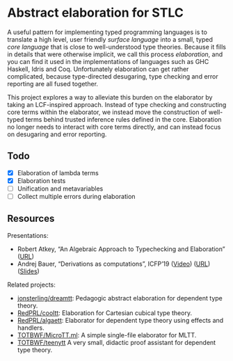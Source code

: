# Abstract elaboration for STLC

A useful pattern for implementing typed programming languages is to translate a
high level, user friendly _surface language_ into a small, typed _core language_
that is close to well-understood type theories.
Because it fills in details that were otherwise implicit, we call this process
_elaboration_, and you can find it used in the implementations of languages such
as GHC Haskell, Idris and Coq.
Unfortunately elaboration can get rather complicated, because type-directed
desugaring, type checking and error reporting are all fused together.

This project explores a way to alleviate this burden on the elaborator by
taking an LCF-inspired approach.
Instead of type checking and constructing core terms within the elaborator, we
instead move the construction of well-typed terms behind trusted inference rules
defined in the core.
Elaboration no longer needs to interact with core terms directly, and can
instead focus on desugaring and error reporting.

## Todo

- [x] Elaboration of lambda terms
- [x] Elaboration tests
- [ ] Unification and metavariables
- [ ] Collect multiple errors during elaboration

## Resources

Presentations:

- Robert Atkey, “An Algebraic Approach to Typechecking and Elaboration”
  ([URL](https://bentnib.org/posts/2015-04-19-algebraic-approach-typechecking-and-elaboration.html))
- Andrej Bauer, “Derivations as computations”, ICFP’19
  ([Video](https://www.youtube.com/watch?v=YZqOVsuyQyQ))
  ([URL](https://math.andrej.com/2019/08/21/derivations-as-computations/))
  ([Slides](https://math.andrej.com/wp-content/uploads/2019/08/derivations-as-computations-icfp-2019.pdf))

Related projects:

- [jonsterling/dreamtt](https://github.com/jonsterling/dreamtt/):
  Pedagogic abstract elaboration for dependent type theory.
- [RedPRL/cooltt](https://github.com/RedPRL/cooltt/):
  Elaboration for Cartesian cubical type theory.
- [RedPRL/algaett](https://github.com/RedPRL/algaett/):
  Elaborator for dependent type theory using effects and handlers.
- [TOTBWF/MicroTT.ml](https://gist.github.com/TOTBWF/9b2c071d2edb1c6596b785656c866fd6):
  A simple single-file elaborator for MLTT.
- [TOTBWF/teenytt](https://github.com/TOTBWF/teenytt)
  A very small, didactic proof assistant for dependent type theory.
